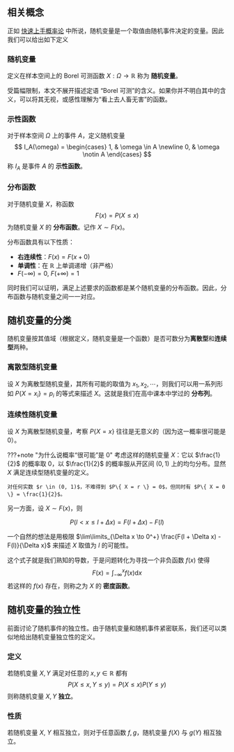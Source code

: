 ## 相关概念

正如 [快速上手概率论](/math/expectation/) 中所说，随机变量是一个取值由随机事件决定的变量。因此我们可以给出如下定义

### 随机变量

定义在样本空间上的 Borel 可测函数 $X : \Omega \to \mathbb{R}$ 称为 **随机变量**。

受篇幅限制，本文不展开描述定语 “Borel 可测”的含义。如果你并不明白其中的含义，可以将其无视，或感性理解为“看上去人畜无害”的函数。

### 示性函数

对于样本空间 $\Omega$ 上的事件 $A$，定义随机变量
$$
I_A(\omega) = \begin{cases}
    1, & \omega \in A \newline
    0, & \omega \notin A
\end{cases}
$$
称 $I_A$ 是事件 $A$ 的 **示性函数**。

### 分布函数

对于随机变量 $X$，称函数
$$
F(x) = P( X \leq x )
$$
为随机变量 $X$ 的 **分布函数**。记作 $X \sim F(x)$。

分布函数具有以下性质：

+ **右连续性**：$F(x) = F(x + 0)$
+ **单调性**：在 $\mathbb{R}$ 上单调递增（非严格）
+ $F(-\infty) = 0$, $F(+\infty) = 1$

同时我们可以证明，满足上述要求的函数都是某个随机变量的分布函数。因此，分布函数与随机变量之间一一对应。

## 随机变量的分类

随机变量按其值域（根据定义，随机变量是一个函数）是否可数分为**离散型**和**连续型**两种。

### 离散型随机变量

设 $X$ 为离散型随机变量，其所有可能的取值为 $x_1, x_2, \cdots$，则我们可以用一系列形如 $P\{ X = x_i \} = p_i$ 的等式来描述 $X$。这就是我们在高中课本中学过的 **分布列**。

### 连续性随机变量

设 $X$ 为离散型随机变量，考察 $P\{ X = x \}$ 往往是无意义的（因为这一概率很可能是 $0$）。

???+note "为什么说概率“很可能”是 $0$"
    考虑这样的随机变量 $X$：它以 $\frac{1}{2}$ 的概率取 $0$，以 $\frac{1}{2}$ 的概率服从开区间 $(0, 1)$ 上的均匀分布。显然 $X$ 满足连续型随机变量的定义。

    对任何实数 $r \in (0, 1)$，不难得到 $P\{ X = r \} = 0$，但同时有 $P\{ X = 0 \} = \frac{1}{2}$。

另一方面，设 $X \sim F(x)$，则

$$
P( l < x \leq l + \Delta x ) = F(l + \Delta x) - F(l)
$$

一个自然的想法是用极限 $\lim\limits_{\Delta x \to 0^+} \frac{F(l + \Delta x) - F(l)}{\Delta x}$ 来描述 $X$ 取值为 $l$ 的可能性。

这个式子就是我们熟知的导数，于是问题转化为寻找一个非负函数 $f(x)$ 使得
$$
F(x) = \int_{-\infty}^{x} f(x) \text{d} x
$$
若这样的 $f(x)$ 存在，则称之为 $X$ 的 **密度函数**。

## 随机变量的独立性

前面讨论了随机事件的独立性。由于随机变量和随机事件紧密联系，我们还可以类似地给出随机变量独立性的定义。

### 定义

若随机变量 $X, Y$ 满足对任意的 $x, y \in \mathbb{R}$ 都有
$$
P( X \leq x, Y \leq y ) = P( X \leq x ) P( Y \leq y )
$$
则称随机变量 $X, Y$ **独立**。

### 性质

若随机变量 $X$, $Y$ 相互独立，则对于任意函数 $f, g$，随机变量 $f(X)$ 与 $g(Y)$ 相互独立。
